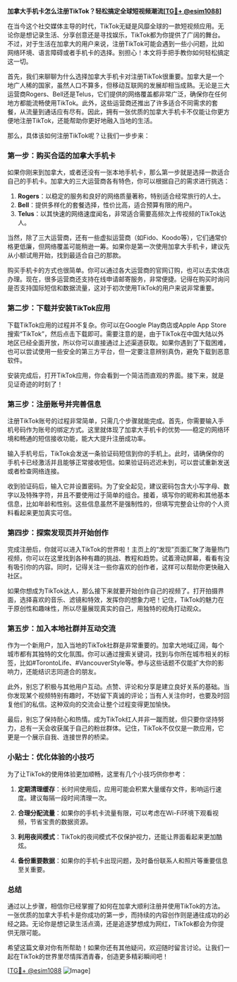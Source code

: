 **加拿大手机卡怎么注册TikTok？轻松搞定全球短视频潮流[[TG💪+ @esim1088](https://t.me/s/esim1088)]**

在当今这个社交媒体主导的时代，TikTok无疑是风靡全球的一款短视频应用。无论你是想记录生活、分享创意还是寻找娱乐，TikTok都为你提供了广阔的舞台。不过，对于生活在加拿大的用户来说，注册TikTok可能会遇到一些小问题，比如网络环境、语言障碍或者手机卡的选择。别担心！本文将手把手教你如何轻松搞定这一切。

首先，我们来聊聊为什么选择加拿大手机卡对注册TikTok很重要。加拿大是一个地广人稀的国家，虽然人口不算多，但移动互联网的发展却相当成熟。无论是三大运营商Rogers、Bell还是Telus，它们提供的网络覆盖都非常广泛，确保你在任何地方都能流畅使用TikTok。此外，这些运营商还推出了许多适合不同需求的套餐，从流量到通话应有尽有。因此，拥有一张优质的加拿大手机卡不仅能让你更方便地注册TikTok，还能帮助你更好地融入当地的生活。

那么，具体该如何注册TikTok呢？让我们一步步来：

### 第一步：购买合适的加拿大手机卡

如果你刚来到加拿大，或者还没有一张本地手机卡，那么第一步就是选择一款适合自己的手机卡。加拿大的三大运营商各有特色，你可以根据自己的需求进行挑选：

1. **Rogers**：以稳定的服务和良好的网络质量著称，特别适合经常旅行的人士。
2. **Bell**：提供多样化的套餐选择，性价比高，适合预算有限的用户。
3. **Telus**：以其快速的网络速度闻名，非常适合需要高频次上传视频的TikTok达人。

当然，除了三大运营商，还有一些虚拟运营商（如Fido、Koodo等），它们通常价格更低廉，但网络覆盖可能稍逊一筹。如果你是第一次使用加拿大手机卡，建议先从小额试用开始，找到最适合自己的那款。

购买手机卡的方式也很简单。你可以通过各大运营商的官网订购，也可以去实体店办理。现在，很多运营商还支持在线申请邮寄服务，非常便捷。记得在购买时询问是否支持国际短信和数据流量，这对于初次使用TikTok的用户来说非常重要。

### 第二步：下载并安装TikTok应用

下载TikTok应用的过程并不复杂。你可以在Google Play商店或Apple App Store搜索“TikTok”，然后点击下载即可。需要注意的是，由于TikTok在中国大陆以外地区已经全面开放，所以你可以直接通过上述渠道获取。如果你遇到了下载困难，也可以尝试使用一些安全的第三方平台，但一定要注意辨别真伪，避免下载到恶意软件。

安装完成后，打开TikTok应用，你会看到一个简洁而直观的界面。接下来，就是见证奇迹的时刻了！

### 第三步：注册账号并完善信息

注册TikTok账号的过程非常简单，只需几个步骤就能完成。首先，你需要输入手机号码作为账号的绑定方式。这里就体现了加拿大手机卡的优势——稳定的网络环境和畅通的短信接收功能，能大大提升注册成功率。

输入手机号后，TikTok会发送一条验证码短信到你的手机上。此时，请确保你的手机卡已经激活并且能够正常接收短信。如果验证码迟迟未到，可以尝试重新发送或者检查网络连接。

收到验证码后，输入它并设置密码。为了安全起见，建议密码包含大小写字母、数字以及特殊字符，并且不要使用过于简单的组合。接着，填写你的昵称和其他基本信息，比如年龄和性别。这些信息虽然不是强制性的，但填写完整会让你的个人资料看起来更加真实可信。

### 第四步：探索发现页并开始创作

完成注册后，你就可以进入TikTok的世界啦！主页上的“发现”页面汇聚了海量热门视频，你可以在这里找到各种有趣的挑战、教程和趋势。试着滑动屏幕，看看有没有吸引你的内容。同时，记得关注一些你喜欢的创作者，这样可以帮助你更快融入社区。

如果你想成为TikTok达人，那么接下来就要开始创作自己的视频了。打开拍摄界面，选择喜欢的音乐、滤镜和特效，发挥你的想象力吧！记住，TikTok的魅力在于原创性和趣味性，所以尽量展现真实的自己，用独特的视角打动观众。

### 第五步：加入本地社群并互动交流

作为一个新用户，加入当地的TikTok社群是非常重要的。加拿大地域辽阔，每个城市都有其独特的文化氛围。你可以通过搜索关键词，找到与你所在城市相关的标签，比如#TorontoLife、#VancouverStyle等。参与这些话题不仅能扩大你的影响力，还能结识志同道合的朋友。

此外，别忘了积极与其他用户互动。点赞、评论和分享是建立良好关系的基础。当你发现某个视频特别有趣时，不妨留下真诚的评论；当有人关注你时，也要及时回复他们的私信。这种双向的交流会让整个过程变得更加愉快。

最后，别忘了保持耐心和热情。成为TikTok红人并非一蹴而就，但只要你坚持努力，总有一天会收获属于自己的粉丝群体。记住，TikTok不仅仅是一款应用，它更是一个展示自我、连接世界的桥梁。

### 小贴士：优化体验的小技巧

为了让TikTok的使用体验更加顺畅，这里有几个小技巧供你参考：

1. **定期清理缓存**：长时间使用后，应用可能会积累大量缓存文件，影响运行速度。建议每隔一段时间清理一次。
   
2. **合理分配流量**：如果你的手机卡流量有限，可以考虑在Wi-Fi环境下观看视频，节省宝贵的数据资源。

3. **利用夜间模式**：TikTok的夜间模式不仅保护视力，还能让界面看起来更加酷炫。

4. **备份重要数据**：如果你的手机卡出现问题，及时备份联系人和照片等重要信息至关重要。

### 总结

通过以上步骤，相信你已经掌握了如何在加拿大顺利注册并使用TikTok的方法。一张优质的加拿大手机卡是你成功的第一步，而持续的内容创作则是通往成功的必经之路。无论你是想记录生活点滴，还是追逐梦想成为网红，TikTok都会为你提供无限可能。

希望这篇文章对你有所帮助！如果你还有其他疑问，欢迎随时留言讨论。让我们一起在TikTok的世界里尽情挥洒青春，创造更多精彩瞬间吧！

[[TG💪+ @esim1088](https://t.me/s/esim1088) ![Image](https://i.postimg.cc/4NQfJmqS/Snipaste-2025-05-13-00-14-12.png)]